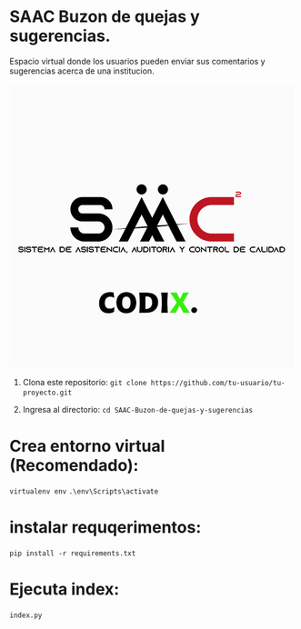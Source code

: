 # SAAC Buzon de quejas y sugerencias.
 Espacio virtual donde los usuarios pueden enviar sus comentarios y sugerencias acerca de una institucion.

![S.A.A.C.](./src/screens/SAAC.png)

1. Clona este repositorio: `git clone https://github.com/tu-usuario/tu-proyecto.git`

2. Ingresa al directorio: `cd SAAC-Buzon-de-quejas-y-sugerencias`

# Crea entorno virtual (Recomendado):
 `virtualenv env`
 `.\env\Scripts\activate`

# instalar requqerimentos:
 `pip install -r requirements.txt`

# Ejecuta index: 
 `index.py`


